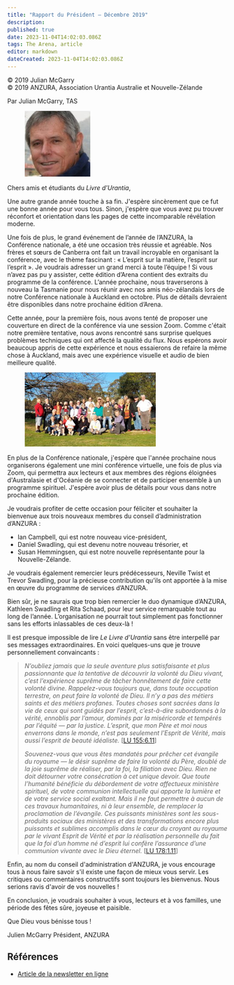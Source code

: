 ```yaml
---
title: "Rapport du Président – Décembre 2019"
description: 
published: true
date: 2023-11-04T14:02:03.086Z
tags: The Arena, article
editor: markdown
dateCreated: 2023-11-04T14:02:03.086Z
---
```


<p class="v-card v-sheet theme--light grey lighten-3 px-2">© 2019 Julian McGarry<br>© 2019 ANZURA, Association Urantia Australie et Nouvelle-Zélande</p>


Par Julian McGarry, TAS

<figure id="Figure_1" class="image urantiapedia image-style-align-left">
<img src="/image/article/The_Arena/Julian-McGarry-150x150.jpg" alt="Julian McGarry">
</figure>

Chers amis et étudiants du _Livre d'Urantia_,

Une autre grande année touche à sa fin. J'espère sincèrement que ce fut une bonne année pour vous tous. Sinon, j'espère que vous avez pu trouver réconfort et orientation dans les pages de cette incomparable révélation moderne.

Une fois de plus, le grand événement de l’année de l’ANZURA, la Conférence nationale, a été une occasion très réussie et agréable. Nos frères et sœurs de Canberra ont fait un travail incroyable en organisant la conférence, avec le thème fascinant : « L’esprit sur la matière, l’esprit sur l’esprit ». Je voudrais adresser un grand merci à toute l’équipe ! Si vous n’avez pas pu y assister, cette édition d’Arena contient des extraits du programme de la conférence. L’année prochaine, nous traverserons à nouveau la Tasmanie pour nous réunir avec nos amis néo-zélandais lors de notre Conférence nationale à Auckland en octobre. Plus de détails devraient être disponibles dans notre prochaine édition d’Arena.

Cette année, pour la première fois, nous avons tenté de proposer une couverture en direct de la conférence via une session Zoom. Comme c'était notre première tentative, nous avons rencontré sans surprise quelques problèmes techniques qui ont affecté la qualité du flux. Nous espérons avoir beaucoup appris de cette expérience et nous essaierons de refaire la même chose à Auckland, mais avec une expérience visuelle et audio de bien meilleure qualité.

<figure id="Figure_2" class="image urantiapedia image-style-align-roght">
<img src="/image/article/The_Arena/20190929_165539-300x169.jpg" alt="Auckland">
</figure>

En plus de la Conférence nationale, j'espère que l'année prochaine nous organiserons également une mini conférence virtuelle, une fois de plus via Zoom, qui permettra aux lecteurs et aux membres des régions éloignées d'Australasie et d'Océanie de se connecter et de participer ensemble à un programme spirituel. J'espère avoir plus de détails pour vous dans notre prochaine édition.
<br style="clear:both;"/>

Je voudrais profiter de cette occasion pour féliciter et souhaiter la bienvenue aux trois nouveaux membres du conseil d’administration d’ANZURA :

- Ian Campbell, qui est notre nouveau vice-président,
- Daniel Swadling, qui est devenu notre nouveau trésorier, et
- Susan Hemmingsen, qui est notre nouvelle représentante pour la Nouvelle-Zélande.

Je voudrais également remercier leurs prédécesseurs, Neville Twist et Trevor Swadling, pour la précieuse contribution qu’ils ont apportée à la mise en œuvre du programme de services d’ANZURA.

Bien sûr, je ne saurais que trop bien remercier le duo dynamique d’ANZURA, Kathleen Swadling et Rita Schaad, pour leur service remarquable tout au long de l’année. L’organisation ne pourrait tout simplement pas fonctionner sans les efforts inlassables de ces deux-là !

Il est presque impossible de lire _Le Livre d'Urantia_ sans être interpellé par ses messages extraordinaires. En voici quelques-uns que je trouve personnellement convaincants :

> _N’oubliez jamais que la seule aventure plus satisfaisante et plus passionnante que la tentative de découvrir la volonté du Dieu vivant, c’est l’expérience suprême de tâcher honnêtement de faire cette volonté divine. Rappelez-vous toujours que, dans toute occupation terrestre, on peut faire la volonté de Dieu. Il n’y a pas des métiers saints et des métiers profanes. Toutes choses sont sacrées dans la vie de ceux qui sont guidés par l’esprit, c’est-à-dire subordonnés à la vérité, ennoblis par l’amour, dominés par la miséricorde et tempérés par l’équité — par la justice. L’esprit, que mon Père et moi nous enverrons dans le monde, n’est pas seulement l’Esprit de Vérité, mais aussi l’esprit de beauté idéaliste._ [[LU 155:6.11](/fr/The_Urantia_Book/155#p6_11)]
> 
> _Souvenez-vous que vous êtes mandatés pour prêcher cet évangile du royaume — le désir suprême de faire la volonté du Père, doublé de la joie suprême de réaliser, par la foi, la filiation avec Dieu. Rien ne doit détourner votre consécration à cet unique devoir. Que toute l’humanité bénéficie du débordement de votre affectueux ministère spirituel, de votre communion intellectuelle qui apporte la lumière et de votre service social exaltant. Mais il ne faut permettre à aucun de ces travaux humanitaires, ni à leur ensemble, de remplacer la proclamation de l’évangile. Ces puissants ministères sont les sous-produits sociaux des ministères et des transformations encore plus puissants et sublimes accomplis dans le cœur du croyant au royaume par le vivant Esprit de Vérité et par la réalisation personnelle du fait que la foi d’un homme né d’esprit lui confère l’assurance d’une communion vivante avec le Dieu éternel._ [[LU 178:1.11](/fr/The_Urantia_Book/178#p1_11)]

Enfin, au nom du conseil d'administration d'ANZURA, je vous encourage tous à nous faire savoir s'il existe une façon de mieux vous servir. Les critiques ou commentaires constructifs sont toujours les bienvenus. Nous serions ravis d'avoir de vos nouvelles !

En conclusion, je voudrais souhaiter à vous, lecteurs et à vos familles, une période des fêtes sûre, joyeuse et paisible.

Que Dieu vous bénisse tous !

Julien McGarry
Président, ANZURA

## Références

- [Article de la newsletter en ligne](https://anzura.urantia-association.org/2019/12/16/presidents-report-december-2019)

